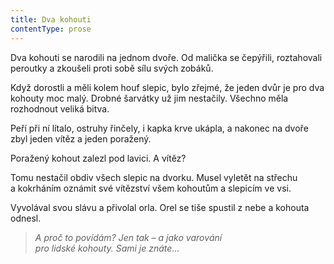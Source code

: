 ```yaml
---
title: Dva kohouti
contentType: prose
---
```


Dva kohouti se narodili na jednom dvoře. Od malička se čepýřili, roztahovali peroutky a zkoušeli proti sobě sílu svých zobáků.

Když dorostli a měli kolem houf slepic, bylo zřejmé, že jeden dvůr je pro dva kohouty moc malý. Drobné šarvátky už jim nestačily. Všechno měla rozhodnout veliká bitva.

Peří při ní lítalo, ostruhy řinčely, i kapka krve ukápla, a nakonec na dvoře zbyl jeden vítěz a jeden poražený.

Poražený kohout zalezl pod lavici. A vítěz?

Tomu nestačil obdiv všech slepic na dvorku. Musel vyletět na střechu a kokrháním oznámit své vítězství všem kohoutům a slepicím ve vsi.

Vyvolával svou slávu a přivolal orla. Orel se tiše spustil z nebe a kohouta odnesl.

  

> _A proč to povídám? Jen tak – a jako varování  
> pro lidské kohouty. Sami je znáte…_
